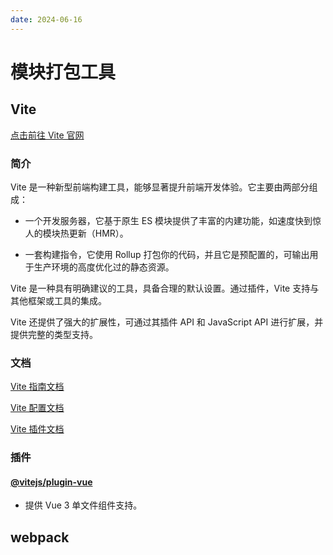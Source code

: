```yaml
---
date: 2024-06-16
---
```


# 模块打包工具

## Vite

[点击前往 Vite 官网][Vite]

### 简介

Vite 是一种新型前端构建工具，能够显著提升前端开发体验。它主要由两部分组成：

- 一个开发服务器，它基于原生 ES 模块提供了丰富的内建功能，如速度快到惊人的模块热更新（HMR）。

- 一套构建指令，它使用 Rollup 打包你的代码，并且它是预配置的，可输出用于生产环境的高度优化过的静态资源。

Vite 是一种具有明确建议的工具，具备合理的默认设置。通过插件，Vite 支持与其他框架或工具的集成。

Vite 还提供了强大的扩展性，可通过其插件 API 和 JavaScript API 进行扩展，并提供完整的类型支持。

### 文档

[Vite 指南文档][Vite 指南文档]

[Vite 配置文档][Vite 配置文档]

[Vite 插件文档][Vite 插件文档]

### 插件

#### [@vitejs/plugin-vue][@vitejs/plugin-vue]

- 提供 Vue 3 单文件组件支持。

## webpack

[Vite]: https://cn.vitejs.dev/
[Vite 指南文档]: https://cn.vitejs.dev/guide/
[Vite 配置文档]: https://cn.vitejs.dev/config/
[Vite 插件文档]: https://cn.vitejs.dev/plugins/
[@vitejs/plugin-vue]: https://github.com/vitejs/vite-plugin-vue/tree/main/packages/plugin-vue
